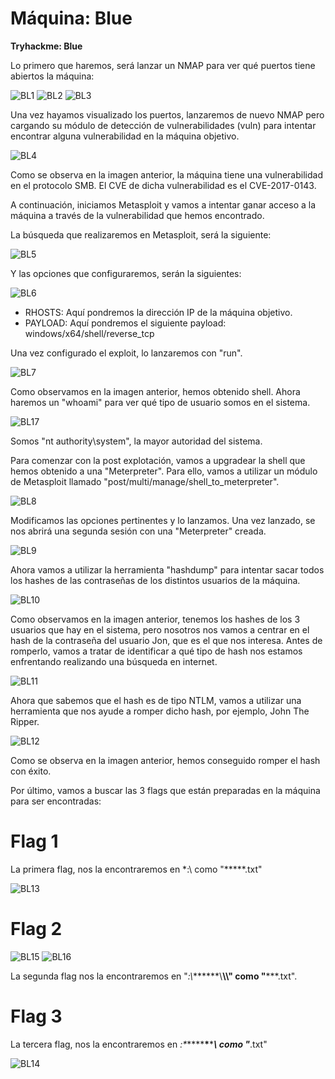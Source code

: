 # Máquina: Blue

**Tryhackme: Blue**

Lo primero que haremos, será lanzar un NMAP para ver qué puertos tiene abiertos la máquina:

![BL1](https://github.com/AntonioPC94/Blue/blob/6337c6923b2e1a8ab5f05a4207e8d93b7edb39ff/img/BL1.png)
![BL2](https://github.com/AntonioPC94/Blue/blob/6337c6923b2e1a8ab5f05a4207e8d93b7edb39ff/img/BL2.png)
![BL3](https://github.com/AntonioPC94/Blue/blob/6337c6923b2e1a8ab5f05a4207e8d93b7edb39ff/img/BL3.png)

Una vez hayamos visualizado los puertos, lanzaremos de nuevo NMAP pero cargando su módulo de detección de vulnerabilidades (vuln) para intentar encontrar alguna vulnerabilidad en la máquina objetivo.

![BL4](https://github.com/AntonioPC94/Blue/blob/6337c6923b2e1a8ab5f05a4207e8d93b7edb39ff/img/BL4.png)

Como se observa en la imagen anterior, la máquina tiene una vulnerabilidad en el protocolo SMB. El CVE de dicha vulnerabilidad es el CVE-2017-0143.

A continuación, iniciamos Metasploit y vamos a intentar ganar acceso a la máquina a través de la vulnerabilidad que hemos encontrado.

La búsqueda que realizaremos en Metasploit, será la siguiente:

![BL5](https://github.com/AntonioPC94/Blue/blob/6337c6923b2e1a8ab5f05a4207e8d93b7edb39ff/img/BL5.png)

Y las opciones que configuraremos, serán la siguientes:

![BL6](https://github.com/AntonioPC94/Blue/blob/6337c6923b2e1a8ab5f05a4207e8d93b7edb39ff/img/BL6.png)

- RHOSTS: Aquí pondremos la dirección IP de la máquina objetivo.
- PAYLOAD: Aquí pondremos el siguiente payload: windows/x64/shell/reverse_tcp

Una vez configurado el exploit, lo lanzaremos con "run".

![BL7](https://github.com/AntonioPC94/Blue/blob/6337c6923b2e1a8ab5f05a4207e8d93b7edb39ff/img/BL7.png)

Como observamos en la imagen anterior, hemos obtenido shell. Ahora haremos un "whoami" para ver qué tipo de usuario somos en el sistema.

![BL17](https://github.com/AntonioPC94/Blue/blob/552fff35b8e43f9e11cdf47b5df2d7225fd7c1ca/img/BL17.png)

Somos "nt authority\system", la mayor autoridad del sistema.

Para comenzar con la post explotación, vamos a upgradear la shell que hemos obtenido a una "Meterpreter". Para ello, vamos a utilizar un módulo de Metasploit llamado "post/multi/manage/shell_to_meterpreter".

![BL8](https://github.com/AntonioPC94/Blue/blob/552fff35b8e43f9e11cdf47b5df2d7225fd7c1ca/img/BL8.png)

Modificamos las opciones pertinentes y lo lanzamos. Una vez lanzado, se nos abrirá una segunda sesión con una "Meterpreter" creada.

![BL9](https://github.com/AntonioPC94/Blue/blob/552fff35b8e43f9e11cdf47b5df2d7225fd7c1ca/img/BL9.png)

Ahora vamos a utilizar la herramienta "hashdump" para intentar sacar todos los hashes de las contraseñas de los distintos usuarios de la máquina.

![BL10](https://github.com/AntonioPC94/Blue/blob/552fff35b8e43f9e11cdf47b5df2d7225fd7c1ca/img/BL10.png)

Como observamos en la imagen anterior, tenemos los hashes de los 3 usuarios que hay en el sistema, pero nosotros nos vamos a centrar en el hash de la contraseña del usuario Jon, que es el que nos interesa. Antes de romperlo, vamos a tratar de identificar a qué tipo de hash nos estamos enfrentando realizando una búsqueda en internet.

![BL11](https://github.com/AntonioPC94/Blue/blob/552fff35b8e43f9e11cdf47b5df2d7225fd7c1ca/img/BL11.png)

Ahora que sabemos que el hash es de tipo NTLM, vamos a utilizar una herramienta que nos ayude a romper dicho hash, por ejemplo, John The Ripper.

![BL12](https://github.com/AntonioPC94/Blue/blob/4284fdae53980157487c066f2856c531e4bdcba2/img/BL12.png)

Como se observa en la imagen anterior, hemos conseguido romper el hash con éxito.

Por último, vamos a buscar las 3 flags que están preparadas en la máquina para ser encontradas:

# Flag 1

La primera flag, nos la encontraremos en *:\ como "*****.txt"

![BL13](https://github.com/AntonioPC94/Blue/blob/4284fdae53980157487c066f2856c531e4bdcba2/img/BL13.png)

# Flag 2

![BL15](https://github.com/AntonioPC94/Blue/blob/4284fdae53980157487c066f2856c531e4bdcba2/img/BL15.png)
![BL16](https://github.com/AntonioPC94/Blue/blob/4284fdae53980157487c066f2856c531e4bdcba2/img/BL16.png)

La segunda flag nos la encontraremos en "*:\\*******\\********\\******\\" como "*****.txt".

# Flag 3

La tercera flag, nos la encontraremos en *:\*****\***\*********\ como "*****.txt"

![BL14](https://github.com/AntonioPC94/Blue/blob/4284fdae53980157487c066f2856c531e4bdcba2/img/BL14.png)
